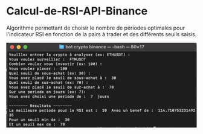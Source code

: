 # Calcul-de-RSI-API-Binance
Algorithme permettant de choisir le nombre de périodes optimales pour l'indicateur RSI en fonction de la pairs à trader et des différents seuils saisis.

![Resultat](resultat.png)
